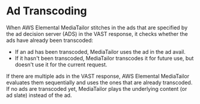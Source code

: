 # Ad Transcoding<a name="manifest-transcoding"></a>

When AWS Elemental MediaTailor stitches in the ads that are specified by the ad decision server \(ADS\) in the VAST response, it checks whether the ads have already been transcoded: 
+ If an ad has been transcoded, MediaTailor uses the ad in the ad avail\. 
+ If it hasn't been transcoded, MediaTailor transcodes it for future use, but doesn't use it for the current request\. 

If there are multiple ads in the VAST response, AWS Elemental MediaTailor evaluates them sequentially and uses the ones that are already transcoded\. If no ads are transcoded yet, MediaTailor plays the underlying content \(or ad slate\) instead of the ad\.